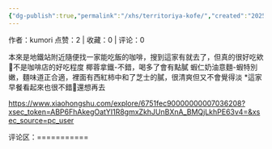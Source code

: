 ```yaml
---
{"dg-publish":true,"permalink":"/xhs/territoriya-kofe/","created":"2025-03-17T22:49:24.141+08:00","updated":"2025-03-17T22:49:24.142+08:00"}
---
```


作者：kumori
点赞：2   |   收藏：0   |   评论：0

本來是地鐵站附近隨便找一家能吃飯的咖啡，搜到這家有就去了，但真的很好吃欸🥺不是咖啡店的好吃程度
椰蓉拿鐵-不錯，喝多了會有點膩
蝦仁奶油意麵-蝦特別嫩，麵味道正合適，裡面有西紅柿中和了芝士的膩，很清爽但又不會覺得淡
*這家早餐看起來也很不錯🥺還想再去

https://www.xiaohongshu.com/explore/6751fec90000000007036208?xsec_token=ABP6FhAkegOatYI1R8gmxZkhJUnBXnA_BMQjLkhPE63v4=&xsec_source=pc_user

评论区：===========


